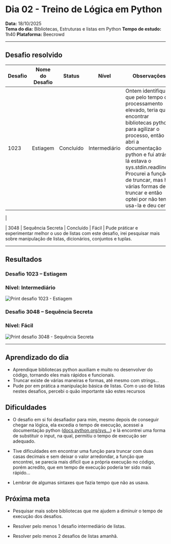 # Dia 02 - Treino de Lógica em Python

**Data:** 18/10/2025  
**Tema do dia:** Bibliotecas, Estruturas e listas em Python
**Tempo de estudo:** 1h40
**Plataforma:** Beecrowd

---

## Desafio resolvido

| Desafio | Nome do Desafio | Status    | Nível         | Observações                                                                                                                                                                                                                                                                                                                  |
| ------- | --------------- | --------- | ------------- | ---------------------------------------------------------------------------------------------------------------------------------------------------------------------------------------------------------------------------------------------------------------------------------------------------------------------------- |
| 1023    | Estiagem        | Concluído | Intermediário | Ontem identifiquei que pelo tempo de processamento elevado, teria que encontrar bibliotecas python para agilizar o processo, então abri a documentação python e fui atrás e lá estava o sys.stdin.readline(). Procurei a função de truncar, mas há várias formas de truncar e então optei por não tentar usa-la e deu certo! |

|

| 3048 | Sequência Secreta | Concluído | Fácil | Pude práticar e experimentar melhor o uso de listas com este desafio, irei pesquisar mais sobre manipulação de listas, dicionários, conjuntos e tuplas.

---

## Resultados

### Desafio 1023 – Estiagem

### Nível: Intermediário

![Print desafio 1023 - Estiagem](prints/desafio1023.png)

### Desafio 3048 – Sequência Secreta

### Nível: Fácil

![Print desafio 3048 - Sequência Secreta](prints/desafio3048.png)

---

## Aprendizado do dia

- Aprendique bibliotecas python auxiliam e muito no desenvolver do código, tornando eles mais rápidos e funcionais.
- Truncar existe de várias maneiras e formas, até mesmo com strings...
- Pude por em prática a manipulação básica de listas. Com o uso de listas nestes desafios, percebi o quão importante são estes recursos

## Dificuldades

- O desafio em si foi desafiador para mim, mesmo depois de conseguir chegar na lógica, ela excedia o tempo de execução, acessei a documentação python ([docs.python.org/sys...](https://docs.python.org/pt-br/3.13/library/sys.html#sys.stdin)) e lá encontrei uma forma de substituir o input, na qual, permitiu o tempo de execução ser adequado.

- Tive dificuldades em encontrar uma função para truncar com duas casas decimais e sem deixar o valor arredondar, a função que encontrei, se parecia mais dificil que a própria execução no código, porém acredito, que em tempo de execução poderia ter sido mais rápido...

- Lembrar de algumas sintaxes que fazia tempo que não as usava.

## Próxima meta

- Pesquisar mais sobre bibliotecas que me ajudem a diminuir o tempo de execução dos desafios.

- Resolver pelo menos 1 desafio intermediário de listas.

- Resolver pelo menos 2 desafios de listas amanhã.
